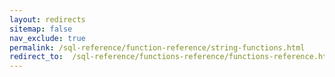 ```yaml
---
layout: redirects
sitemap: false
nav_exclude: true
permalink: /sql-reference/function-reference/string-functions.html
redirect_to:  /sql-reference/functions-reference/functions-reference.html
---
```

